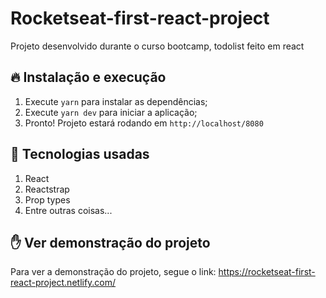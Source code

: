 # Rocketseat-first-react-project
Projeto desenvolvido durante o curso bootcamp, todolist feito em react

## 🔥 Instalação e execução

1. Execute `yarn` para instalar as dependências;
2. Execute `yarn dev` para iniciar a aplicação;
3. Pronto! Projeto estará rodando em `http://localhost/8080`

## 🚀 Tecnologias usadas

1. React
2. Reactstrap
3. Prop types
4. Entre outras coisas...


## ✋ Ver demonstração do projeto
Para ver a demonstração do projeto, segue o link:  https://rocketseat-first-react-project.netlify.com/